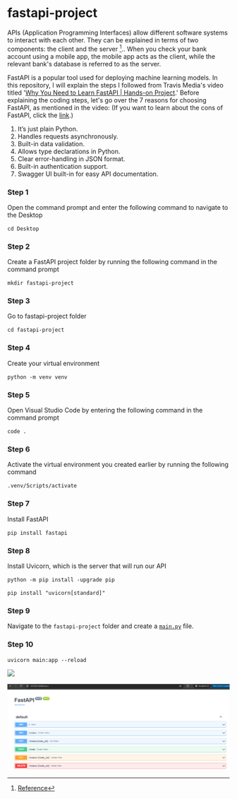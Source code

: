 # fastapi-project

APIs (Application Programming Interfaces) allow different software systems to interact with each other. They can be explained in terms of two components: the client and the server [^1].. When you check your bank account using a mobile app, the mobile app acts as the client, while the relevant bank's database is referred to as the server.

FastAPI is a popular tool used for deploying machine learning models. In this repository, I will explain the steps I followed from Travis Media's video titled '[Why You Need to Learn FastAPI | Hands-on Project](https://www.youtube.com/watch?v=cbASjoZZGIw).' Before explaining the coding steps, let's go over the 7 reasons for choosing FastAPI, as mentioned in the video: (If you want to learn about the cons of FastAPI, click the [link](https://medium.com/sciforce/serving-ml-model-as-an-api-sharing-our-experience-aab8fbfdc27d).)

1.  It’s just plain Python.
2.  Handles requests asynchronously.
3.  Built-in data validation.
4.  Allows type declarations in Python.
5.  Clear error-handling in JSON format.
6.  Built-in authentication support.
7.  Swagger UI built-in for easy API documentation.

### Step 1
Open the command prompt and enter the following command to navigate to the Desktop

```
cd Desktop
```
### Step 2 
Create a FastAPI project folder by running the following command in the command prompt


```
mkdir fastapi-project
```

### Step 3 
Go to fastapi-project folder

```
cd fastapi-project

```
### Step 4

Create your virtual environment

```
python -m venv venv
```
### Step 5

Open Visual Studio Code by entering the following command in the command prompt

```
code .
```

### Step 6

Activate the virtual environment you created earlier by running the following command

```
.venv/Scripts/activate
```

### Step 7

Install FastAPI

```
pip install fastapi
```

### Step 8

Install Uvicorn, which is the server that will run our API

```
python -m pip install -upgrade pip
```

```
pip install "uvicorn[standard]"

```

### Step 9

Navigate to the ```fastapi-project``` folder and create a [```main.py```](https://github.com/f-kuzey-edes-huyal/fastapi-project/blob/main/main.py) file. 

### Step 10

```
uvicorn main:app --reload

```


<img src="[https://github.com/favicon.ico](https://github.com/f-kuzey-edes-huyal/fastapi-project/blob/main/fastapi_img.png)" width="15">

![screenshot](https://github.com/f-kuzey-edes-huyal/fastapi-project/blob/main/fastapi_img.png)


[^1]: [Reference](https://aws.amazon.com/what-is/api/)

